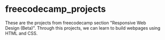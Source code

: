 # freecodecamp_projects
These are the projects from freecodecamp section "Responsive Web Design (Beta)".
Through this projects, we can learn to build webpages using HTML and CSS.
